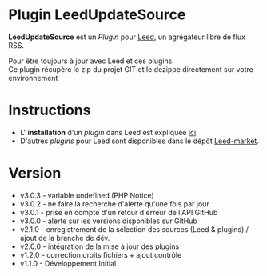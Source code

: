 Plugin LeedUpdateSource
=============

**LeedUpdateSource** est un _Plugin_ pour [Leed](http://projet.idleman.fr/leed), un agrégateur libre de flux RSS.

Pour être toujours à jour avec Leed et ces plugins. <br />
Ce plugin récupère le zip du projet GIT et le dezippe directement sur votre environnement

Instructions
============

* L' **installation** d'un _plugin_ dans Leed est expliquée [ici](http://projet.idleman.fr/leed/?page=Plugins).
* D'autres _plugins_ pour Leed sont disponibles dans le dépôt [Leed-market](https://github.com/ldleman/Leed-market).

Version
=======

* v3.0.3  - variable undefined (PHP Notice)
* v3.0.2  - ne faire la recherche d'alerte qu'une fois par jour
* v3.0.1  - prise en compte d'un retour d'erreur de l'API GitHub
* v3.0.0  - alerte sur les versions disponibles sur GitHub
* v2.1.0  - enregistrement de la sélection des sources (Leed & plugins) / ajout de la branche de dév.
* v2.0.0  - intégration de la mise à jour des plugins
* v1.2.0  - correction droits fichiers + ajout contrôle
* v1.1.0  - Développement Initial